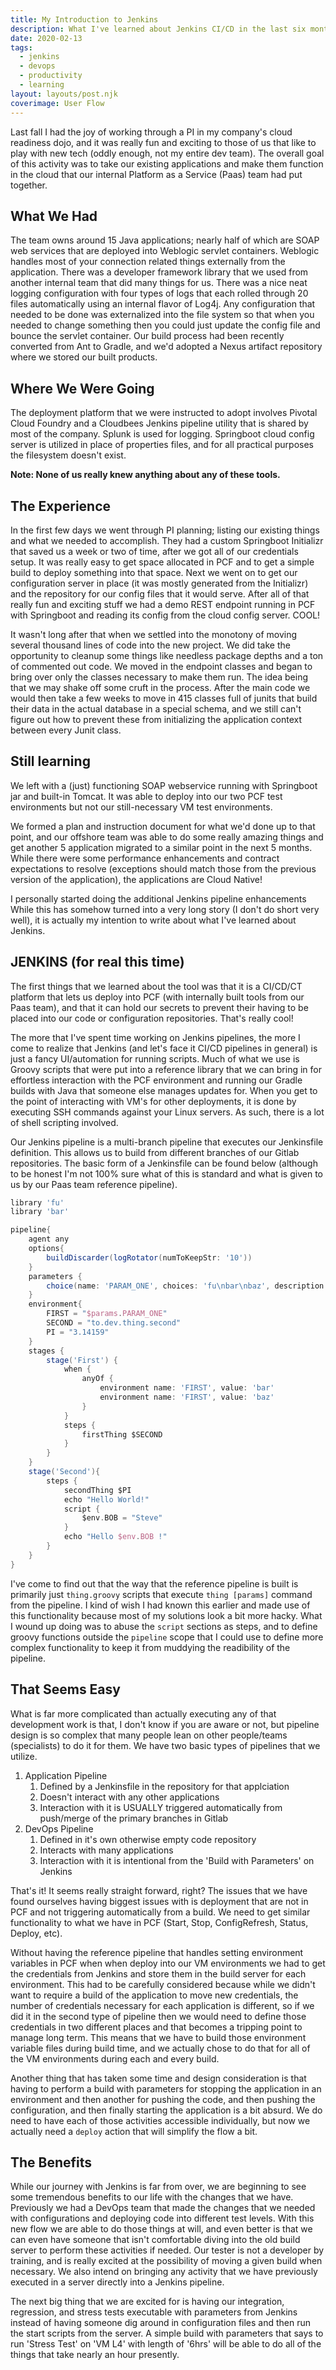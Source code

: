 ```yaml
---  
title: My Introduction to Jenkins  
description: What I've learned about Jenkins CI/CD in the last six months.  
date: 2020-02-13  
tags:  
  - jenkins  
  - devops
  - productivity  
  - learning  
layout: layouts/post.njk  
coverimage: User Flow
---  
```


Last fall I had the joy of working through a PI in my company's cloud readiness dojo, and it was really fun and exciting to those of us that like to play with new tech (oddly enough, not my entire dev team). The overall goal of this activity was to take our existing applications and make them function in the cloud that our internal Platform as a Service (Paas) team had put together.  

## What We Had

The team owns around 15 Java applications; nearly half of which are SOAP web services that are deployed into Weblogic servlet containers. Weblogic handles most of your connection related things externally from the application. There was a developer framework library that we used from another internal team that did many things for us. There was a nice neat logging configuration with four types of logs that each rolled through 20 files automatically using an internal flavor of Log4j. Any configuration that needed to be done was externalized into the file system so that when you needed to change something then you could just update the config file and bounce the servlet container. Our build process had been recently converted from Ant to Gradle, and we'd adopted a Nexus artifact repository where we stored our built products.

## Where We Were Going

The deployment platform that we were instructed to adopt involves Pivotal Cloud Foundry and a Cloudbees Jenkins pipeline utility that is shared by most of the company. Splunk is used for logging. Springboot cloud config server is utilized in place of properties files, and for all practical purposes the filesystem doesn't exist.   

**Note: None of us really knew anything about any of these tools.**

## The Experience

In the first few days we went through PI planning; listing our existing things and what we needed to accomplish. They had a custom Springboot Initializr that saved us a week or two of time, after we got all of our credentials setup. It was really easy to get space allocated in PCF and to get a simple build to deploy something into that space. Next we went on to get our configuration server in place (it was mostly generated from the Initializr) and the repository for our config files that it would serve. After all of that really fun and exciting stuff we had a demo REST endpoint running in PCF with Springboot and reading its config from the cloud config server. COOL!

It wasn't long after that when we settled into the monotony of moving several thousand lines of code into the new project. We did take the opportunity to cleanup some things like needless package depths and a ton of commented out code. We moved in the endpoint classes and began to bring over only the classes necessary to make them run. The idea being that we may shake off some cruft in the process. After the main code we would then take a few weeks to move in 415 classes full of junits that build their data in the actual database in a special schema, and we still can't figure out how to prevent these from initializing the application context between every Junit class.

## Still learning

We left with a (just) functioning SOAP webservice running with Springboot jar and built-in Tomcat. It was able to deploy into our two PCF test environments but not our still-necessary VM test environments. 

We formed a plan and instruction document for what we'd done up to that point, and our offshore team was able to do some really amazing things and get another 5 application migrated to a similar point in the next 5 months. While there were some performance enhancements and contract expectations to resolve (exceptions should match those from the previous version of the application), the applications are Cloud Native!  

I personally started doing the additional Jenkins pipeline enhancements While this has somehow turned into a very long story (I don't do short very well), it is actually my intention to write about what I've learned about Jenkins.

## JENKINS (for real this time)

The first things that we learned about the tool was that it is a CI/CD/CT platform that lets us deploy into PCF (with internally built tools from our Paas team), and that it can hold our secrets to prevent their having to be placed into our code or configuration repositories. That's really cool!

The more that I've spent time working on Jenkins pipelines, the more I come to realize that Jenkins (and let's face it CI/CD pipelines in general) is just a fancy UI/automation for running scripts. Much of what we use is Groovy scripts that were put into a reference library that we can bring in for effortless interaction with the PCF environment and running our Gradle builds with Java that someone else manages updates for. When you get to the point of interacting with VM's for other deployments, it is done by executing SSH commands against your Linux servers. As such, there is a lot of shell scripting involved.

Our Jenkins pipeline is a multi-branch pipeline that executes our Jenkinsfile definition. This allows us to build from different branches of our Gitlab repositories. The basic form of a Jenkinsfile can be found below (although to be honest I'm not 100% sure what of this is standard and what is given to us by our Paas team reference pipeline).

```groovy
library 'fu'
library 'bar'

pipeline{
	agent any
	options{
		buildDiscarder(logRotator(numToKeepStr: '10'))
	}
	parameters {
		choice(name: 'PARAM_ONE', choices: 'fu\nbar\nbaz', description: 'This is the first option when you build with parameters')
	}
	environment{
		FIRST = "$params.PARAM_ONE"
		SECOND = "to.dev.thing.second"
		PI = "3.14159"
	}
	stages {
		stage('First') {
			when {
				anyOf {
					environment name: 'FIRST', value: 'bar'
					environment name: 'FIRST', value: 'baz'
				}
			}
			steps {
				firstThing $SECOND
			}
		}
	}
	stage('Second'){
		steps {
			secondThing $PI
			echo "Hello World!"
			script {
				$env.BOB = "Steve"
			}
			echo "Hello $env.BOB !"
		}
	}
}

```

I've come to find out that the way that the reference pipeline is built is primarily just `thing.groovy` scripts that execute `thing [params]` command from the pipeline. I kind of wish I had known this earlier and made use of this functionality because most of my solutions look a bit more hacky. What I wound up doing was to abuse the `script` sections as steps, and to define groovy functions outside the `pipeline` scope that I could use to define more complex functionality to keep it from muddying the readibility of the pipeline.

## That Seems Easy

What is far more complicated than actually executing any of that development work is that, I don't know if you are aware or not, but pipeline design is so complex that many people lean on other people/teams (specialists) to do it for them. We have two basic types of pipelines that we utilize.

1. Application Pipeline
   1. Defined by a Jenkinsfile in the repository for that applciation
   2. Doesn't interact with any other applications
   3. Interaction with it is USUALLY triggered automatically from push/merge of the primary branches in Gitlab
2. DevOps Pipeline
   1. Defined in it's own otherwise empty code repository
   2. Interacts with many applications
   3. Interaction with it is intentional from the 'Build with Parameters' on Jenkins
   
That's it! It seems really straight forward, right? The issues that we have found ourselves having biggest issues with is deployment that are not in PCF and not triggering automatically from a build. We need to get similar functionality to what we have in PCF (Start, Stop, ConfigRefresh, Status, Deploy, etc). 

Without having the reference pipeline that handles setting environment variables in PCF when when deploy into our VM environments we had to get the credentials from Jenkins and store them in the build server for each environment. This had to be carefully considered because while we didn't want to require a build of the application to move new credentials, the number of credentials necessary for each application is different, so if we did it in the second type of pipeline then we would need to define those credentials in two different places and that becomes a tripping point to manage long term. This means that we have to build those environment variable files during build time, and we actually chose to do that for all of the VM environments during each and every build.

Another thing that has taken some time and design consideration is that having to perform a build with parameters for stopping the application in an environment and then another for pushing the code, and then pushing the configuration, and then finally starting the application is a bit absurd. We do need to have each of those activities accessible individually, but now we actually need a `deploy` action that will simplify the flow a bit.

## The Benefits

While our journey with Jenkins is far from over, we are beginning to see some tremendous benefits to our life with the changes that we have. Previously we had a DevOps team that made the changes that we needed with configurations and deploying code into different test levels. With this new flow we are able to do those things at will, and even better is that we can even have someone that isn't comfortable diving into the old build server to perform these activities if needed. Our tester is not a developer by training, and is really excited at the possibility of moving a given build when necessary. We also intend on bringing any activity that we have previously executed in a server directly into a Jenkins pipeline. 

The next big thing that we are excited for is having our integration, regression, and stress tests executable with parameters from Jenkins instead of having someone dig around in configuration files and then run the start scripts from the server. A simple build with parameters that says to run 'Stress Test' on 'VM L4' with length of '6hrs' will be able to do all of the things that take nearly an hour presently. 